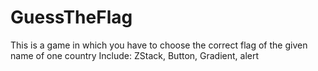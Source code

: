 # GuessTheFlag
This is a game in which you have to choose the correct flag of the given name of one country
Include: ZStack, Button, Gradient, alert

